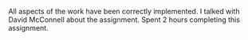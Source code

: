 All aspects of the work have been correctly implemented.
I talked with David McConnell about the assignment.
Spent 2 hours completing this assignment.
